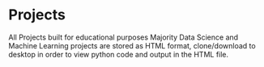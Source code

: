# Projects
All Projects built for educational purposes
Majority Data Science and Machine Learning projects are stored as HTML format, clone/download to desktop in order to view python code and output in the HTML file.

